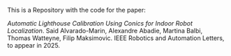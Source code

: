 This is a Repository with the code for the paper:

_Automatic Lighthouse Calibration Using Conics for Indoor Robot Localization_. Said Alvarado-Marin, Alexandre Abadie, Martina Balbi, Thomas Watteyne, Filip Maksimovic. IEEE Robotics and Automation Letters, to appear in 2025.